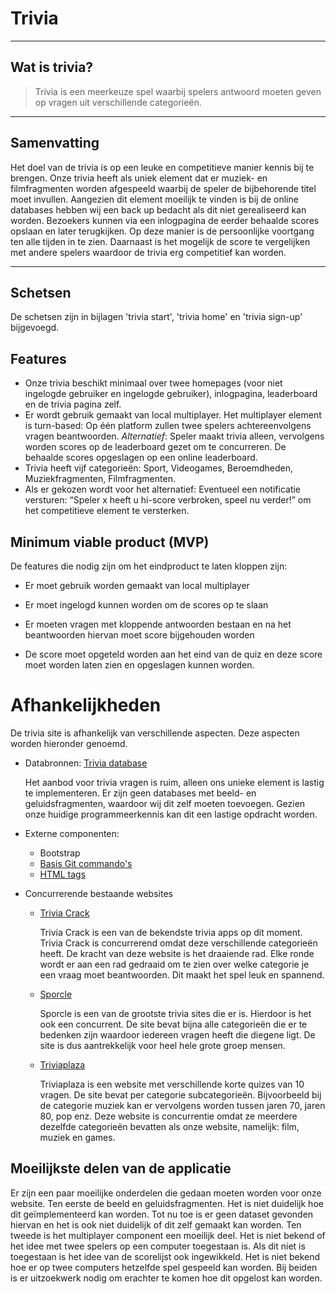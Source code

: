 # Trivia

----
## Wat is trivia?

> Trivia is een meerkeuze spel waarbij spelers antwoord moeten geven op vragen uit verschillende categorieën.

----
## Samenvatting

Het doel van de trivia is op een leuke en competitieve manier kennis bij te brengen. Onze trivia heeft als uniek element dat er muziek- en filmfragmenten worden afgespeeld waarbij de speler de bijbehorende titel moet invullen. Aangezien dit element moeilijk te vinden is bij de online databases hebben wij een back up bedacht als dit niet gerealiseerd kan worden. Bezoekers kunnen via een inlogpagina de eerder behaalde scores opslaan en later terugkijken. Op deze manier is de persoonlijke voortgang ten alle tijden in te zien. Daarnaast is het mogelijk de score te vergelijken met andere spelers waardoor de trivia erg competitief kan worden.

----
## Schetsen
De schetsen zijn in bijlagen 'trivia start', 'trivia home' en 'trivia sign-up' bijgevoegd.

## Features
 - Onze trivia beschikt minimaal over twee homepages (voor niet ingelogde gebruiker en ingelogde gebruiker), inlogpagina, leaderboard en de trivia pagina zelf. 
 - Er wordt gebruik gemaakt van local multiplayer. Het multiplayer element is turn-based: Op één platform zullen twee spelers achtereenvolgens vragen beantwoorden. 
  *Alternatief*: Speler maakt trivia alleen, vervolgens worden scores op de leaderboard gezet om te concurreren. De behaalde scores opgeslagen op een online leaderboard. 
 - Trivia heeft vijf categorieën: Sport, Videogames, Beroemdheden, Muziekfragmenten, Filmfragmenten. 
 - Als er gekozen wordt voor het alternatief: Eventueel een notificatie versturen: “Speler x heeft u hi-score verbroken, speel nu verder!” om het competitieve element te versterken.

## Minimum viable product (MVP)
De features die nodig zijn om het eindproduct te laten kloppen zijn:

- Er moet gebruik worden gemaakt van local multiplayer

- Er moet ingelogd kunnen worden om de scores op te slaan

- Er moeten vragen met kloppende antwoorden bestaan en na het beantwoorden hiervan moet score bijgehouden worden

- De score moet opgeteld worden aan het eind van de quiz en deze score moet worden laten zien en opgeslagen kunnen worden.

# Afhankelijkheden
De trivia site is afhankelijk van verschillende aspecten. Deze aspecten worden hieronder genoemd.


 - Databronnen: [Trivia database](https://opentdb.com/api_config.php)

   Het aanbod voor trivia vragen is ruim, alleen ons unieke element is lastig te implementeren. Er zijn geen databases met beeld- en geluidsfragmenten, waardoor wij dit zelf moeten toevoegen. Gezien onze huidige programmeerkennis kan dit een lastige opdracht worden.

 - Externe componenten:

     - Bootstrap
     - [Basis Git commando's](https://confluence.atlassian.com/bitbucketserver/basic-git-commands-776639767.html)
     - [HTML tags](https://www.w3schools.com/tags/)


 - Concurrerende bestaande websites


     - [Trivia Crack](http://www.triviacrack.com)

       Trivia Crack is een van de bekendste trivia apps op dit moment. Trivia Crack is concurrerend omdat deze verschillende categorieën heeft. De kracht van deze website is het draaiende rad. Elke ronde wordt er aan een rad gedraaid om te zien over welke categorie je een vraag moet beantwoorden. Dit maakt het spel leuk en spannend. 

     - [Sporcle](https://www.sporcle.com/) 

       Sporcle is een van de grootste trivia sites die er is. Hierdoor is het ook een concurrent. De site bevat bijna alle categorieën die er te bedenken zijn waardoor iedereen vragen heeft die diegene ligt. De site is dus aantrekkelijk voor heel hele grote groep mensen. 

     - [Triviaplaza](https://www.triviaplaza.com/) 

       Triviaplaza is een website met verschillende korte quizes van 10 vragen. De site bevat per categorie subcategorieën. Bijvoorbeeld bij de categorie muziek kan er vervolgens worden tussen jaren 70, jaren 80, pop enz. Deze website is concurrentie omdat ze meerdere dezelfde categorieën bevatten als onze website, namelijk: film, muziek en games. 


## Moeilijkste delen van de applicatie

Er zijn een paar moeilijke onderdelen die gedaan moeten worden voor onze website. Ten eerste de beeld en geluidsfragmenten. Het is niet duidelijk hoe dit geïmplementeerd kan worden. Tot nu toe is er geen dataset gevonden hiervan en het is ook niet duidelijk of dit zelf gemaakt kan worden. Ten tweede is het multiplayer component een moeilijk deel. Het is niet bekend of het idee met twee spelers op een computer toegestaan is. Als dit niet is toegestaan is het idee van de scorelijst ook ingewikkeld. Het is niet bekend hoe er op twee computers hetzelfde spel gespeeld kan worden. Bij beiden is er uitzoekwerk nodig om erachter te komen hoe dit opgelost kan worden. 